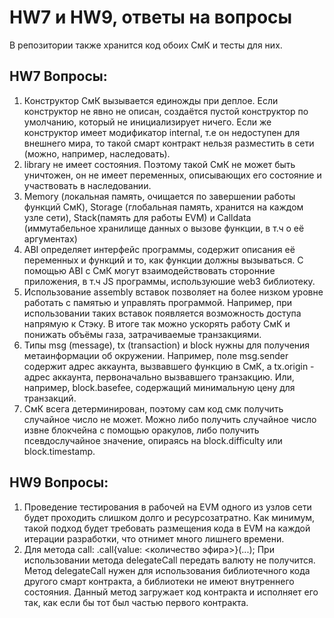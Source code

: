 # HW7 и HW9, ответы на вопросы

В репозитории также хранится код обоих СмК и тесты для них. 

## HW7 Вопросы:

1. Конструктор СмК вызывается единожды при деплое. Если конструктор не явно не описан, создаётся пустой конструктор по умолчанию, который не инициализирует ничего. Если же конструктор имеет модификатор internal, т.е он недоступен для внешнего мира, то такой смарт контракт нельзя разместить в сети (можно, например, наследовать).
2. library не имеет состояния. Поэтому такой СмК не может быть уничтожен, он не имеет переменных, описывающих его состояние и участвовать в наследовании.
3. Memory (локальная память, очищается по завершении работы функций СмК), Storage (глобальная память, хранится на каждом узле сети), Stack(память для работы EVM) и Calldata (иммутабельное хранилище данных о вызове функции, в т.ч о её аргументах)
4. ABI определяет интерфейс программы, содержит описания её переменных и функций и то, как функции должны вызываться. С помощью ABI с СмК могут взаимодействовать сторонние приложения, в т.ч JS программы, используюшие web3 библиотеку.
5. Использование assembly вставок позволяет на более низком уровне работать с памятью и управлять программой. Например, при использовании таких вставок появляется возможность доступа напрямую к Стэку. В итоге так можно ускорять работу СмК и понижать объёмы газа, затрачиваемые транзакциями.
6. Типы msg (message), tx (transaction) и block нужны для получения метаинформации об окружении. Например, поле msg.sender содержит адрес аккаунта, вызвавшего функцию в СмК, а tx.origin - адрес аккаунта, первоначально вызвавшего транзакцию. Или, например, block.basefee, содержащий минимальную цену для транзакций.
7. СмК всега детерминирован, поэтому сам код смк получить случайное число не может. Можно либо получить случайное число извне блокчейна с помощью оракулов, либо получить псевдослучайное значение, опираясь на block.difficulty или block.timestamp.

## HW9 Вопросы:

1. Проведение тестирования в рабочей на EVM одного из узлов сети будет проходить слишком долго и ресурсозатратно. Как минимум, такой подход будет требовать размещения кода в EVM на каждой итерации разработки, что отнимет много лишнего времени. 
2. Для метода call: .call{value: <количество эфира>}(...); При использовании метода delegateCall передать валюту не получится. Метод delegateCall нужен для использования библиотечного кода другого смарт контракта, а библиотеки не имеют внутреннего состояния. Данный метод загружает код контракта и исполняет его так, как если бы тот был частью первого контракта.
